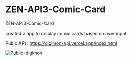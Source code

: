 # ZEN-API3-Comic-Card
ZEN-API3-Comic-Card

created a app to display comic cards based on user input 

Pubic API : https://digimon-api.vercel.app/index.html

![Public-digimon](https://github.com/user-attachments/assets/b758c1ae-3bec-478d-a6d0-ce2ec96d0cd1)

